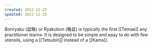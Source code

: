 ```yaml
---
created: 2022-12-25
updated: 2022-12-25
---
```

Bonryaku (盆略) or Ryakubon (略盆) is typically the first [[Temae]] any practitioner learns. It is designed to be simple and easy to do with few utensils, using a [[Tetsubin]] instead of a [[Kama]].
